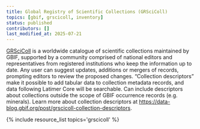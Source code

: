 ```yaml
---
title: Global Registry of Scientific Collections (GRSciColl)
topics: [gbif, grscicoll, inventory]
status: published
contributors: []
last_modified_at: 2025-07-21
---
```


[GRSciColl](https://scientific-collections.gbif.org/) is a worldwide catalogue of scientific collections maintained by GBIF, supported by a community comprised of national editors and representatives from registered institutions who keep the information up to date. Any user can suggest updates, additions or mergers of records, prompting editors to review the proposed changes. “Collection descriptors” make it possible to add tabular data to collection metadata records, and data following Latimer Core will be searchable. Can include descriptors about collections outside the scope of GBIF occurrence records (e.g. minerals). Learn more about collection descriptors at https://data-blog.gbif.org/post/grscicoll-collection-descriptors.

{% include resource_list topics='grscicoll' %}
